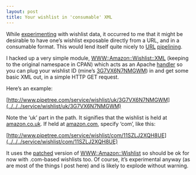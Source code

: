 ```yaml
---
layout: post
title: Your wishlist in 'consumable' XML
---
```



While [experimenting](/2003/01/25/transferring-my-amazon-wishlist-to-allconsumingnet-2/) with wishlist data, it occurred to me that it might be desirable to have one’s wishlist exposable directly from a URL, and in a consumable format. This would lend itself quite nicely to [URL](http://udell.roninhouse.com/bytecols/2002-03-27.html) [pipelining](/2002/08/29/sidebars-mozilla-rss-old-and-new/).

I hacked up a very simple module, [WWW::Amazon::Wishlist::XML](/~dj/2003/01/WWW_Amazon_Wishlist_XML.pm) (keeping to the original namespace in CPAN) which acts as an Apache [handler](/~dj/2003/01/wishlist.conf) so you can plug your wishlist ID (mine’s [3G7VX6N7NMGWM](http://www.amazon.co.uk/exec/obidos/wishlist/3G7VX6N7NMGWM/026-9291044-8526042)) in and get some basic XML out, in a simple HTTP GET request.

Here’s an example:

[http://www.pipetree.com/service/wishlist/uk/3G7VX6N7NMGWM](../../../service/wishlist/uk/3G7VX6N7NMGWM)

Note the ‘uk’ part in the path. It signifies that the wishlist is held at [amazon.co.uk](http://www.amazon.co.uk/). If held at [amazon.com](http://www.amazon.com/), specify ‘com’, like this:

[http://www.pipetree.com/service/wishlist/com/11SZLJ2XQH8UE](../../../service/wishlist/com/11SZLJ2XQH8UE)

It uses the [patched](../../../%7Edj/2003/01/Wishlist.pm.diff.txt) version of [WWW::Amazon::Wishlist](http://search.cpan.org/author/SIMONW/WWW-Amazon-Wishlist-0.85/) so should be ok for now with .com-based wishlists too. Of course, it’s experimental anyway (as are most of the things I post here) and is likely to explode without warning.


